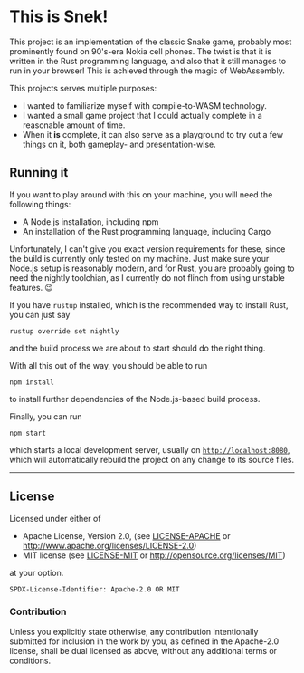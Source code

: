 This is Snek!
=============

This project is an implementation of the classic Snake game,
probably most prominently found on 90's-era Nokia cell phones.
The twist is that it is written in the Rust programming language,
and also that it still manages to run in your browser!
This is achieved through the magic of WebAssembly.

This projects serves multiple purposes:

- I wanted to familiarize myself
  with compile-to-WASM technology.
- I wanted a small game project
  that I could actually complete
  in a reasonable amount of time.
- When it **is** complete,
  it can also serve as a playground
  to try out a few things on it,
  both gameplay- and presentation-wise.

Running it
----------

If you want to play around with this on your machine,
you will need the following things:

- A Node.js installation,
  including npm
- An installation of the Rust programming language,
  including Cargo

Unfortunately, I can't give you exact version requirements for these,
since the build is currently only tested on my machine.
Just make sure your Node.js setup is reasonably modern,
and for Rust, you are probably going to need the nightly toolchian,
as I currently do not flinch from using unstable features. :wink:

If you have `rustup` installed,
which is the recommended way to install Rust,
you can just say

    rustup override set nightly

and the build process we are about to start
should do the right thing.

With all this out of the way,
you should be able to run

    npm install

to install further dependencies
of the Node.js-based build process.

Finally, you can run

    npm start

which starts a local development server,
usually on [`http://localhost:8080`](http://localhost:8080),
which will automatically rebuild the project
on any change to its source files.

---

License
-------

Licensed under either of

- Apache License, Version 2.0,
  (see [LICENSE-APACHE](LICENSE-APACHE)
  or http://www.apache.org/licenses/LICENSE-2.0)
- MIT license
  (see [LICENSE-MIT](LICENSE-MIT)
  or http://opensource.org/licenses/MIT)

at your option.

    SPDX-License-Identifier: Apache-2.0 OR MIT

### Contribution

Unless you explicitly state otherwise,
any contribution intentionally submitted
for inclusion in the work by you,
as defined in the Apache-2.0 license,
shall be dual licensed as above,
without any additional terms or conditions.
